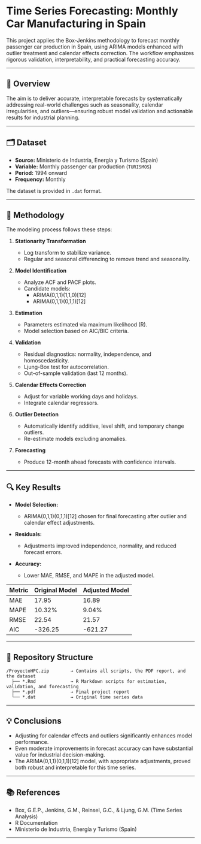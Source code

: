 # Time Series Forecasting: Monthly Car Manufacturing in Spain

This project applies the Box-Jenkins methodology to forecast monthly passenger car production in Spain, using ARIMA models enhanced with outlier treatment and calendar effects correction. The workflow emphasizes rigorous validation, interpretability, and practical forecasting accuracy.

---

## 📄 Overview

The aim is to deliver accurate, interpretable forecasts by systematically addressing real-world challenges such as seasonality, calendar irregularities, and outliers—ensuring robust model validation and actionable results for industrial planning.

---

## 🗂️ Dataset

- **Source:** Ministerio de Industria, Energía y Turismo (Spain)
- **Variable:** Monthly passenger car production (`TURISMOS`)
- **Period:** 1994 onward
- **Frequency:** Monthly

The dataset is provided in `.dat` format.

---

## 🧪 Methodology

The modeling process follows these steps:

1. **Stationarity Transformation**
   - Log transform to stabilize variance.
   - Regular and seasonal differencing to remove trend and seasonality.

2. **Model Identification**
   - Analyze ACF and PACF plots.
   - Candidate models:  
     - ARIMA(0,1,1)(1,1,0)[12]  
     - ARIMA(0,1,1)(0,1,1)[12]

3. **Estimation**
   - Parameters estimated via maximum likelihood (R).
   - Model selection based on AIC/BIC criteria.

4. **Validation**
   - Residual diagnostics: normality, independence, and homoscedasticity.
   - Ljung-Box test for autocorrelation.
   - Out-of-sample validation (last 12 months).

5. **Calendar Effects Correction**
   - Adjust for variable working days and holidays.
   - Integrate calendar regressors.

6. **Outlier Detection**
   - Automatically identify additive, level shift, and temporary change outliers.
   - Re-estimate models excluding anomalies.

7. **Forecasting**
   - Produce 12-month ahead forecasts with confidence intervals.

---

## 🔍 Key Results

- **Model Selection:**  
  - ARIMA(0,1,1)(0,1,1)[12] chosen for final forecasting after outlier and calendar effect adjustments.

- **Residuals:**  
  - Adjustments improved independence, normality, and reduced forecast errors.

- **Accuracy:**  
  - Lower MAE, RMSE, and MAPE in the adjusted model.

| Metric   | Original Model | Adjusted Model |
|----------|----------------|----------------|
| MAE      | 17.95          | 16.89          |
| MAPE     | 10.32%         | 9.04%          |
| RMSE     | 22.54          | 21.57          |
| AIC      | -326.25        | -621.27        |

---

## 📂 Repository Structure

```
/ProyectoHPC.zip        → Contains all scripts, the PDF report, and the dataset
  ├── *.Rmd             → R Markdown scripts for estimation, validation, and forecasting
  ├── *.pdf             → Final project report
  └── *.dat             → Original time series data
```

---

## 💡 Conclusions

- Adjusting for calendar effects and outliers significantly enhances model performance.
- Even moderate improvements in forecast accuracy can have substantial value for industrial decision-making.
- The ARIMA(0,1,1)(0,1,1)[12] model, with appropriate adjustments, proved both robust and interpretable for this time series.

---

## 📚 References

- Box, G.E.P., Jenkins, G.M., Reinsel, G.C., & Ljung, G.M. (Time Series Analysis)
- R Documentation
- Ministerio de Industria, Energía y Turismo (Spain)

---
